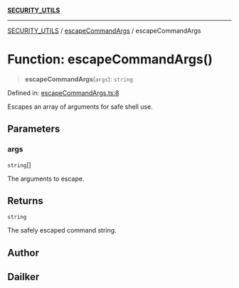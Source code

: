 [**SECURITY_UTILS**](../../README.md)

***

[SECURITY_UTILS](../../README.md) / [escapeCommandArgs](../README.md) / escapeCommandArgs

# Function: escapeCommandArgs()

> **escapeCommandArgs**(`args`): `string`

Defined in: [escapeCommandArgs.ts:8](https://github.com/dailker/everyutil/blob/26e2bb73429918cf0d08899e9efd90b82a42c92e/src/security/escapeCommandArgs.ts#L8)

Escapes an array of arguments for safe shell use.

## Parameters

### args

`string`[]

The arguments to escape.

## Returns

`string`

The safely escaped command string.

## Author

## Dailker
